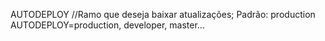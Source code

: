 AUTODEPLOY //Ramo que deseja baixar atualizações; Padrão: production
AUTODEPLOY=production, developer, master...